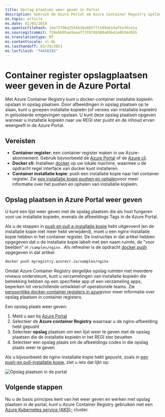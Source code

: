```yaml
---
title: Opslag plaatsen weer geven in Portal
description: Gebruik de Azure Portal om Azure Container Registry opslag plaatsen weer te geven, die fungeren als host voor docker-container installatie kopieën en andere ondersteunde artefacten.
ms.topic: article
ms.date: 01/05/2018
ms.openlocfilehash: 1da72706d2554610a685f71199ab14af5e30ce1a
ms.sourcegitcommit: f28ebb95ae9aaaff3f87d8388a09b41e0b3445b5
ms.translationtype: MT
ms.contentlocale: nl-NL
ms.lasthandoff: 03/29/2021
ms.locfileid: "74456292"
---
```

# <a name="view-container-registry-repositories-in-the-azure-portal"></a>Container register opslagplaatsen weer geven in de Azure Portal

Met Azure Container Registry kunt u docker-container installatie kopieën opslaan in opslag plaatsen. Door afbeeldingen in opslag plaatsen op te slaan, kunt u groepen installatie kopieën (of versies van installatie kopieën) in geïsoleerde omgevingen opslaan. U kunt deze opslag plaatsen opgeven wanneer u installatie kopieën naar uw REGI ster pusht en de inhoud ervan weergeeft in de Azure Portal.

## <a name="prerequisites"></a>Vereisten

* **Container register**: een container register maken in uw Azure-abonnement. Gebruik bijvoorbeeld de [Azure Portal](container-registry-get-started-portal.md) of de [Azure cli](container-registry-get-started-azure-cli.md).
* **Docker cli**: Installeer [docker][docker-install] op uw lokale machine, waarmee u de opdracht regel interface van docker kunt installeren.
* **Container installatie kopie**: push een installatie kopie naar het container register. Zie [een installatie kopie pushen en ophalen](container-registry-get-started-docker-cli.md)voor meer informatie over het pushen en ophalen van installatie kopieën.

## <a name="view-repositories-in-azure-portal"></a>Opslag plaatsen in Azure Portal weer geven

U kunt een lijst weer geven met de opslag plaatsen die als host fungeren voor uw installatie kopieën, evenals de afbeeldings Tags in de Azure Portal.

Als u de stappen in [push en pull a-installatie kopie](container-registry-get-started-docker-cli.md) hebt uitgevoerd (en de installatie kopie niet meer hebt verwijderd), moet u een nginx-installatie kopie hebben in het container register. De instructies in dat artikel hebben opgegeven dat u de installatie kopie labelt met een naam ruimte, de "voor beelden" in `/samples/nginx` . Als refresher is de opdracht [docker push][docker-push] opgegeven in dat artikel:

```Bash
docker push myregistry.azurecr.io/samples/nginx
```

 Omdat Azure Container Registry dergelijke opslag ruimten met meerdere niveaus ondersteunt, kunt u verzamelingen van installatie kopieën die betrekking hebben op een specifieke app of een verzameling apps, beperken tot verschillende ontwikkel-of operationele teams. Zie [persoonlijke docker-container registers in azure](container-registry-intro.md)voor meer informatie over opslag plaatsen in container registers.

Een opslag plaats weer geven:

1. Meld u aan bij [Azure Portal][portal]
1. Selecteer de **Azure container Registry** waarnaar u de nginx-afbeelding hebt gepusht
1. Selecteer **opslag** plaatsen om een lijst weer te geven met de opslag plaatsen die de installatie kopieën in het REGI ster bevatten
1. Selecteer een opslag plaats om de afbeeldings codes in die opslag plaats weer te geven

Als u bijvoorbeeld de nginx-installatie kopie hebt gepusht, zoals in [een push-en pull-installatie kopie](container-registry-get-started-docker-cli.md), ziet u iets dat lijkt op:

![Opslag plaatsen in de portal](./media/container-registry-repositories/container-registry-repositories.png)

## <a name="next-steps"></a>Volgende stappen

Nu u de basis principes kent van het weer geven en werken met opslag plaatsen in de portal, kunt u Azure Container Registry gebruiken met een [Azure Kubernetes service (AKS)-](../aks/tutorial-kubernetes-prepare-app.md) cluster.

<!-- LINKS - External -->
[docker-install]: https://docs.docker.com/engine/installation/
[docker-push]: https://docs.docker.com/engine/reference/commandline/push/
[portal]: https://portal.azure.com
